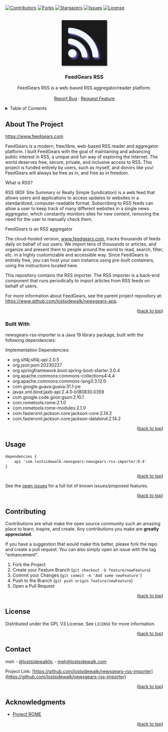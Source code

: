 [![Contributors][contributors-shield]][contributors-url]
[![Forks][forks-shield]][forks-url]
[![Stargazers][stars-shield]][stars-url]
[![Issues][issues-shield]][issues-url]
[![License][license-shield]][license-url]

<a name="readme-top"></a>

<!-- PROJECT LOGO -->
<br />
<div align="center">
  <a href="https://github.com/lostsidewalk/newsgears-rss-importer">
    <img src="images/logo.png" alt="Logo" width="144" height="144" style="box-shadow: 2px 2px 2px rgba(64,64,64,0.7)">
  </a>

<h3 align="center">FeedGears RSS</h3>
 <p align="center">
    FeedGears RSS is a web-based RSS aggregator/reader platform.
    <br />
    <br />
    <a href="https://github.com/lostsidewalk/newsgears-rss-importer/issues">Report Bug</a>
    ·
    <a href="https://github.com/lostsidewalk/newsgears-rss-importer/issues">Request Feature</a>
  </p>
</div>



<!-- TABLE OF CONTENTS -->
<details>
  <summary>Table of Contents</summary>
  <ol>
    <li>
      <a href="#about-the-project">About The Project</a>
      <ul>
        <li><a href="#built-with">Built With</a></li>
      </ul>
    </li>
    <li><a href="#usage">Usage</a></li>
    <li><a href="#contributing">Contributing</a></li>
    <li><a href="#license">License</a></li>
    <li><a href="#contact">Contact</a></li>
    <li><a href="#acknowledgments">Acknowledgments</a></li>
  </ol>
</details>


<!-- ABOUT THE PROJECT -->
## About The Project

https://www.feedgears.com

FeedGears is a modern, free/libre, web-based RSS reader and aggregator platform. I built FeedGears with the goal of maintaining and advancing public interest in RSS, a unique and fun way of exploring the Internet. The world deserves free, secure, private, and inclusive access to RSS. This project is funded entirely by users, such as myself, and donors like you! FeedGears will always be free as in, and free as in freedom.

What is RSS?

RSS (RDF Site Summary or Really Simple Syndication) is a web feed that allows users and applications to access updates to websites in a standardized, computer-readable format. Subscribing to RSS feeds can allow a user to keep track of many different websites in a single news aggregator, which constantly monitors sites for new content, removing the need for the user to manually check them.

FeedGears is an RSS aggregator

The cloud-hosted version, www.feedgears.com, tracks thousands of feeds daily on behalf of our users. We import tens of thousands or articles, and organize and present them to people around the world to read, search, filter, etc. in a highly customizable and accessible way. Since FeedGears is entirely free, you can host your own instance using pre-built containers, using the instructions located here.

This repository contains the RSS importer.  The RSS importer is a back-end component that runs periodically to import articles from RSS feeds on behalf of users.

For more information about FeedGears, see the parent project repository at: https://www.github.com/lostsidewalk/newsgears-app.

<p align="right">(<a href="#readme-top">back to top</a>)</p>


### Built With

newsgears-rss-importer is a Java 19 library package, built with the following dependencies:

Implementation Dependencies:
<ul>
    <li>org.slf4j:slf4j-api:2.0.5</li>
    <li>org.json:json:20230227</li>
    <li>org.springframework.boot:spring-boot-starter:3.0.4</li>
    <li>org.apache.commons:commons-collections4:4.4</li>
    <li>org.apache.commons:commons-lang3:3.12.0</li>
    <li>com.google.guava:guava:31.1-jre</li>
    <li>javax.xml.bind:jaxb-api:2.4.0-b180830.0359</li>
    <li>com.google.code.gson:gson:2.10.1</li>
    <li>com.rometools:rome:2.1.0</li>
    <li>com.rometools:rome-modules:2.1.0</li>
    <li>com.fasterxml.jackson.core:jackson-core:2.14.2</li>
    <li>com.fasterxml.jackson.core:jackson-databind:2.14.2</li>
</ul>

<p align="right">(<a href="#readme-top">back to top</a>)</p>


<!-- USAGE EXAMPLES -->
## Usage

```
dependencies {
    api 'com.lostsidewalk.newsgears:newsgears-rss-importer:0.4'
}
```

<p align="right">(<a href="#readme-top">back to top</a>)</p>


See the [open issues](https://github.com/lostsidewalk/newsgears-rss-importer/issues) for a full list of known issues/proposed features.

<p align="right">(<a href="#readme-top">back to top</a>)</p>

<!-- CONTRIBUTING -->
## Contributing

Contributions are what make the open source community such an amazing place to learn, inspire, and create. Any contributions you make are **greatly appreciated**.

If you have a suggestion that would make this better, please fork the repo and create a pull request. You can also simply open an issue with the tag "enhancement".


1. Fork the Project
2. Create your Feature Branch (`git checkout -b feature/newFeature`)
3. Commit your Changes (`git commit -m 'Add some newFeature'`)
4. Push to the Branch (`git push origin feature/newFeature`)
5. Open a Pull Request

<p align="right">(<a href="#readme-top">back to top</a>)</p>

<!-- LICENSE -->
## License

Distributed under the GPL V3 License. See `LICENSE` for more information.

<p align="right">(<a href="#readme-top">back to top</a>)</p>

<!-- CONTACT -->
## Contact

meh - [@lostsidewalkllc](https://twitter.com/lostsidewalkllc) - meh@lostsidewalk.com

Project Link: [https://github.com/lostsidewalk/newsgears-rss-importer](https://github.com/lostsidewalk/newsgears-rss-importer)

<p align="right">(<a href="#readme-top">back to top</a>)</p>

<!-- ACKNOWLEDGMENTS -->
## Acknowledgments

* [Project ROME](https://github.com/rometools)

<p align="right">(<a href="#readme-top">back to top</a>)</p>

<!-- MARKDOWN LINKS & IMAGES -->
<!-- https://www.markdownguide.org/basic-syntax/#reference-style-links -->
[contributors-shield]: https://img.shields.io/github/contributors/lostsidewalk/newsgears-rss-importer.svg?style=for-the-badge
[contributors-url]: https://github.com/lostsidewalk/newsgears-rss-importer/graphs/contributors
[forks-shield]: https://img.shields.io/github/forks/lostsidewalk/newsgears-rss-importer.svg?style=for-the-badge
[forks-url]: https://github.com/lostsidewalk/newsgears-rss-importer/network/members
[stars-shield]: https://img.shields.io/github/stars/lostsidewalk/newsgears-rss-importer.svg?style=for-the-badge
[stars-url]: https://github.com/lostsidewalk/newsgears-rss-importer/stargazers
[issues-shield]: https://img.shields.io/github/issues/lostsidewalk/newsgears-rss-importer.svg?style=for-the-badge
[issues-url]: https://github.com/lostsidewalk/newsgears-rss-importer/issues
[license-shield]: https://img.shields.io/github/license/lostsidewalk/newsgears-rss-importer.svg?style=for-the-badge
[license-url]: https://github.com/lostsidewalk/newsgears-rss-importer/blob/master/LICENSE
